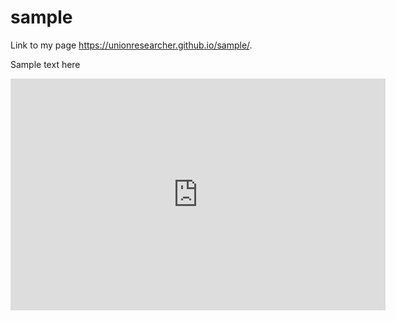 # sample

Link to my page https://unionresearcher.github.io/sample/.

Sample text here


<iframe width="600" height="371" seamless frameborder="0" scrolling="no" src="https://docs.google.com/spreadsheets/d/e/2PACX-1vRaThl2T7-boU1JyPwUmILK5ylLlPdgxyB8uBhWeTMQRbHCR9jYSn0rsfs-HhBw90Dgv--bJlczPudV/pubchart?oid=1263612581&amp;format=interactive"></iframe>
